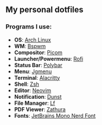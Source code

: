 ## My personal dotfiles

### Programs I use:
+ **OS**: [Arch Linux](https://archlinux.org/)
+ **WM**: [Bspwm](https://github.com/baskerville/bspwm)
+ **Compositor**: [Picom](https://github.com/yshui/picom)
+ **Launcher/Powermenu**: [Rofi](https://github.com/davatorium/rofi)
+ **Status Bar**: [Polybar](https://github.com/polybar/polybar)
+ **Menu**: [Jgmenu](https://github.com/jgmenu/jgmenu)
+ **Terminal**: [Alacritty](https://github.com/alacritty/alacritty)
+ **Shell**: [Zsh](https://www.zsh.org/)
+ **Editor**: [Neovim](https://github.com/neovim/neovim)
+ **Notification**: [Dunst](https://github.com/dunst-project/dunst)
+ **File Manager**: [Lf](https://github.com/gokcehan/lf)
+ **PDF Viewer**: [Zathura](https://github.com/pwmt/zathura)
+ **Fonts**: [JetBrains Mono Nerd Font](https://github.com/JetBrains/JetBrainsMono)
